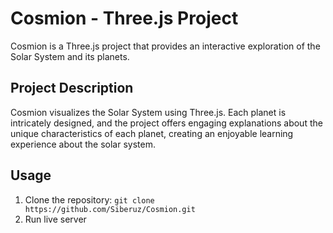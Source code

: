 # Cosmion - Three.js Project

Cosmion is a Three.js project that provides an interactive exploration of the Solar System and its planets.

## Project Description

Cosmion visualizes the Solar System using Three.js. Each planet is intricately designed, and the project offers engaging explanations about the unique characteristics of each planet, creating an enjoyable learning experience about the solar system.

## Usage

1. Clone the repository: `git clone https://github.com/Siberuz/Cosmion.git`
2. Run live server
